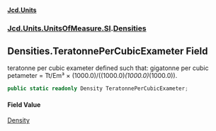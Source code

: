 #### [Jcd.Units](index 'index')
### [Jcd.Units.UnitsOfMeasure.SI](Jcd.Units.UnitsOfMeasure.SI 'Jcd.Units.UnitsOfMeasure.SI').[Densities](Densities 'Jcd.Units.UnitsOfMeasure.SI.Densities')

## Densities.TeratonnePerCubicExameter Field

teratonne per cubic exameter defined such that: gigatonne per cubic petameter = Tt/Em³ ×
(1000.0)/((1000.0)*(1000.0)*(1000.0)).

```csharp
public static readonly Density TeratonnePerCubicExameter;
```

#### Field Value
[Density](Density 'Jcd.Units.UnitTypes.Density')